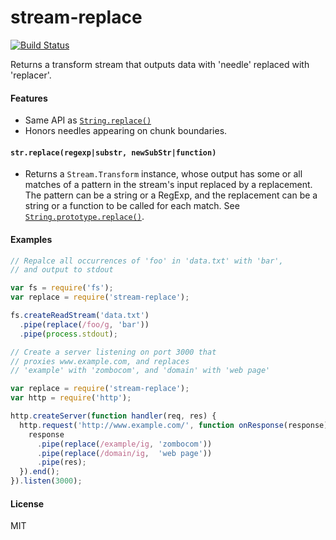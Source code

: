 # stream-replace

[![Build Status](https://travis-ci.org/lxe/stream-replace.svg)](https://travis-ci.org/lxe/stream-replace)

Returns a transform stream that outputs data with 'needle' replaced with 'replacer'.

#### Features

 - Same API as [`String.replace()`](https://developer.mozilla.org/en-US/docs/Web/JavaScript/Reference/Global_Objects/String/replace)
 - Honors needles appearing on chunk boundaries.

#### `str.replace(regexp|substr, newSubStr|function)`

 - Returns a `Stream.Transform` instance, whose output has some or all matches of a pattern in the stream's input replaced by a replacement. The pattern can be a string or a RegExp, and the replacement can be a string or a function to be called for each match. See [`String.prototype.replace()`](https://developer.mozilla.org/en-US/docs/Web/JavaScript/Reference/Global_Objects/String/replace).

#### Examples

```javascript
// Repalce all occurrences of 'foo' in 'data.txt' with 'bar',
// and output to stdout

var fs = require('fs');
var replace = require('stream-replace');

fs.createReadStream('data.txt')
  .pipe(replace(/foo/g, 'bar'))
  .pipe(process.stdout);
```

```javascript
// Create a server listening on port 3000 that
// proxies www.example.com, and replaces
// 'example' with 'zombocom', and 'domain' with 'web page'

var replace = require('stream-replace');
var http = require('http');

http.createServer(function handler(req, res) {
  http.request('http://www.example.com/', function onResponse(response) {
    response
      .pipe(replace(/example/ig, 'zombocom'))
      .pipe(replace(/domain/ig,  'web page'))
      .pipe(res);
  }).end();
}).listen(3000);
```

#### License

MIT
